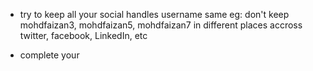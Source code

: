 * try to keep all your social handles username same 
    eg: don't keep mohdfaizan3, mohdfaizan5, mohdfaizan7 in different places accross twitter, facebook, LinkedIn, etc
    
* complete your 
